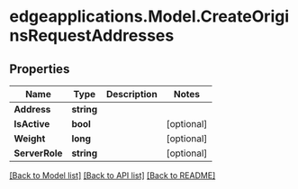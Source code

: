# edgeapplications.Model.CreateOriginsRequestAddresses

## Properties

Name | Type | Description | Notes
------------ | ------------- | ------------- | -------------
**Address** | **string** |  | 
**IsActive** | **bool** |  | [optional] 
**Weight** | **long** |  | [optional] 
**ServerRole** | **string** |  | [optional] 

[[Back to Model list]](../../README.md#documentation-for-models) [[Back to API list]](../../README.md#documentation-for-api-endpoints) [[Back to README]](../../README.md)

